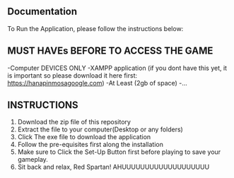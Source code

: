 ## Documentation

To Run the Application, please follow the instructions below:

## MUST HAVEs BEFORE TO ACCESS THE GAME
-Computer DEVICES ONLY
-XAMPP application
(if you dont have this yet, it is important so please download it here first: https://hanapinmosagoogle.com)
-At Least (2gb of space)
-...
## INSTRUCTIONS
1. Download the zip file of this repository
2. Extract the file to your computer(Desktop or any folders)
3. Click The exe file to download the application
4. Follow the pre-equisites first along the installation
5. Make sure to Click the Set-Up Button first before playing to save your gameplay.
6. Sit back and relax, Red Spartan! AHUUUUUUUUUUUUUUUUUUU